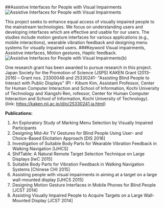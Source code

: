 ##Assistive Interfaces for People with Visual Impairments
![Assistive Interfaces for People with Visual Impairments](https://farm1.staticflickr.com/823/40440611930_8f3d4ca216.jpg)

This project seeks to enhance equal access of visually impaired people to the mainstream technologies. We focus on understanding users and developing interfaces which are effective and usable for our users. The studies include motion gesture interfaces for various applications (e.g., mobile interactions), wearable vibration feedback and designing menu systems for visually impaired users.
###Keyword
Visual impairments, Assistive interfaces, Motion gestures, Haptic feedback.
![Assistive Interfaces for People with Visual Impairments(b)](https://farm1.staticflickr.com/910/40440611580_6b6ca2e2d9.jpg)

One research grant has been awarded to pursue research in this project. Japan Society for the Promotion of Science (JSPS) KAKEN Grant (2013-2016) – Grant nos. 23300048 and 25330241- "Assisting Blind People to Interact with Public Displays" (PI - Kibum Kim, Assistant Professor, Center for Human Computer Interaction and School of Information, Kochi University of Technology and Xiangshi Ren, rofessor, Center for Human Computer Interaction and School of Information, Kochi University of Technology). (link: https://kaken.nii.ac.jp/d/p/25330241.ja.html)
 
**Publications:**

1. An Exploratory Study of Marking Menu Selection by Visually Impaired Participants
2. Designing Mid-Air TV Gestures for Blind People Using User- and Choice-Based Elicitation Approach [DIS 2016]
3. Investigation of Suitable Body Parts for Wearable Vibration Feedback in Walking Navigation [IJHCS]
4. ShifTable: A Natural Remote Target Selection Technique on Large Displays [IwC 2015]
5. Suitable Body Parts for Vibration Feedback in Walking Navigation Systems [Chinese CHI 2015]
6. Assisting people with visual impairments in aiming at a target on a large wall-mounted display [IJHCS 2015]
7. Designing Motion Gesture Interfaces in Mobile Phones for Blind People [JCST 2014]
8. Assisting Visually Impaired People to Acquire Targets on a Large Wall-Mounted Display [JCST 2014]